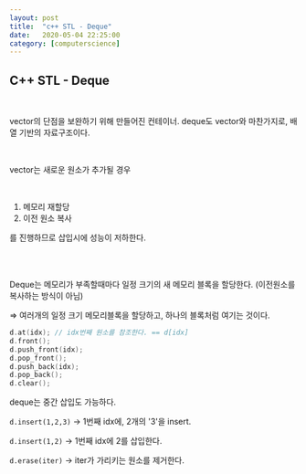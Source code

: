 ```yaml
---
layout:	post
title:	"c++ STL - Deque"
date:	2020-05-04 22:25:00
category: [computerscience]
---
```






## C++ STL - Deque

<br/>

vector의 단점을 보완하기 위해 만들어진 컨테이너. deque도 vector와 마찬가지로, 배열 기반의 자료구조이다.

<br/>

vector는 새로운 원소가 추가될 경우

<br/>

1. 메모리 재할당
2. 이전 원소 복사

를 진행하므로 삽입시에 성능이 저하한다.

<br/>

<br/>

Deque는 메모리가 부족할때마다 일정 크기의 새 메모리 블록을 할당한다. (이전원소를 복사하는 방식이 아님)

⇒ 여러개의 일정 크기 메모리블록을 할당하고, 하나의 블록처럼 여기는 것이다.

```cpp
d.at(idx); // idx번째 원소를 참조한다. == d[idx]
d.front();
d.push_front(idx);
d.pop_front();
d.push_back(idx);
d.pop_back();
d.clear();
```

deque는 중간 삽입도 가능하다.

`d.insert(1,2,3)` → 1번째 idx에, 2개의 '3'을 insert.

`d.insert(1,2)` → 1번째 idx에 2를 삽입한다.

`d.erase(iter)` → iter가 가리키는 원소를 제거한다.

<br/>

<br/>